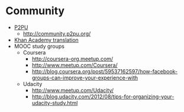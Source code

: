 # Community

* [P2PU](https://p2pu.org/)
    * http://community.p2pu.org/
* [Khan Academy translation](https://www.khanacademy.org/contribute)
* MOOC study groups
    * Coursera
        * http://coursera-org.meetup.com/
        * http://www.meetup.com/Coursera/
        * http://blog.coursera.org/post/59537162597/how-facebook-groups-can-improve-your-experience-with
    * Udacity
        * http://www.meetup.com/Udacity/
        * http://blog.udacity.com/2012/08/tips-for-organizing-your-udacity-study.html
